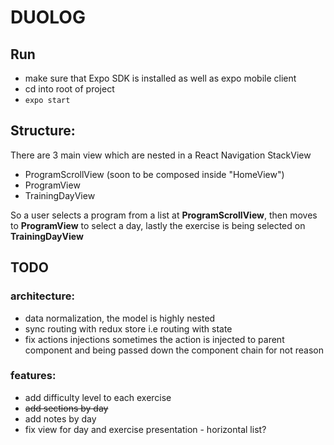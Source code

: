 # DUOLOG

## Run

- make sure that Expo SDK is installed as well as expo mobile client
- cd into root of project
- `expo start`

## Structure:

There are 3 main view which are nested in a React Navigation StackView

- ProgramScrollView (soon to be composed inside "HomeView")
- ProgramView
- TrainingDayView

So a user selects a program from a list at **ProgramScrollView**, then moves to **ProgramView** to select a day, lastly the exercise is being selected on **TrainingDayView**

## TODO

### architecture:

- data normalization, the model is highly nested
- sync routing with redux store i.e routing with state
- fix actions injections sometimes the action is injected to parent component and being passed down the component chain for not reason

### features:

- add difficulty level to each exercise
- ~~add sections by day~~
- add notes by day
- fix view for day and exercise presentation - horizontal list?
